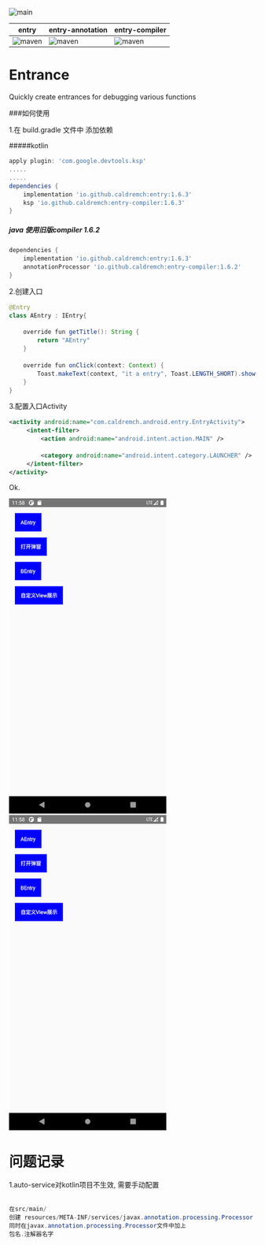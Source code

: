 ![main](https://github.com/caldremch/entrances/actions/workflows/android.yml/badge.svg?branch=master)



| entry                                                                                        | entry-annotation                                                                                        | entry-compiler                                                                                        |
|----------------------------------------------------------------------------------------------|---------------------------------------------------------------------------------------------------------|-------------------------------------------------------------------------------------------------------|
| ![maven](https://img.shields.io/maven-central/v/io.github.caldremch/entry?style=flat-square) | ![maven](https://img.shields.io/maven-central/v/io.github.caldremch/entry-annotation?style=flat-square) | ![maven](https://img.shields.io/maven-central/v/io.github.caldremch/entry-compiler?style=flat-square) |




# Entrance

Quickly create entrances for debugging various functions





###如何使用

1.在 build.gradle 文件中 添加依赖

#####kotlin

```groovy
apply plugin: 'com.google.devtools.ksp'
.....
.....
dependencies {
	implementation 'io.github.caldremch:entry:1.6.3'
	ksp 'io.github.caldremch:entry-compiler:1.6.3'
}
```

##### java 使用旧版compiler 1.6.2

```groovy
dependencies {
	implementation 'io.github.caldremch:entry:1.6.3'
	annotationProcessor 'io.github.caldremch:entry-compiler:1.6.2'
}  
```



2.创建入口

```java
@Entry
class AEntry : IEntry{
    
    override fun getTitle(): String {
        return "AEntry"
    }

    override fun onClick(context: Context) {
        Toast.makeText(context, "it a entry", Toast.LENGTH_SHORT).show()
    }
}
```



3.配置入口Activity

```xml
<activity android:name="com.caldremch.android.entry.EntryActivity">      
     <intent-filter>                                                      
         <action android:name="android.intent.action.MAIN" />             
                                                                          
         <category android:name="android.intent.category.LAUNCHER" />     
     </intent-filter>                                                     
</activity>                                                              
```



Ok.



![](img/entrance.png)![](img/entrance.png)



# 问题记录

1.auto-service对kotlin项目不生效, 需要手动配置

```java

在src/main/
创建 resources/META-INF/services/javax.annotation.processing.Processor
同时在javax.annotation.processing.Processor文件中加上
包名.注解器名字

```

